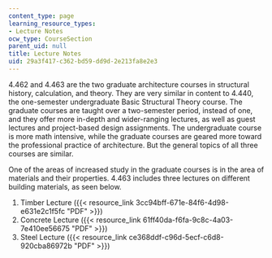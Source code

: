 ```yaml
---
content_type: page
learning_resource_types:
- Lecture Notes
ocw_type: CourseSection
parent_uid: null
title: Lecture Notes
uid: 29a3f417-c362-bd59-dd9d-2e213fa8e2e3
---
```


4.462 and 4.463 are the two graduate architecture courses in structural history, calculation, and theory. They are very similar in content to 4.440, the one-semester undergraduate Basic Structural Theory course. The graduate courses are taught over a two-semester period, instead of one, and they offer more in-depth and wider-ranging lectures, as well as guest lectures and project-based design assignments. The undergraduate course is more math intensive, while the graduate courses are geared more toward the professional practice of architecture. But the general topics of all three courses are similar.

One of the areas of increased study in the graduate courses is in the area of materials and their properties. 4.463 includes three lectures on different building materials, as seen below.

1.  Timber Lecture ({{< resource_link 3cc94bff-671e-84f6-4d98-e631e2c1f5fc "PDF" >}})
2.  Concrete Lecture ({{< resource_link 61ff40da-f6fa-9c8c-4a03-7e410ee56675 "PDF" >}})
3.  Steel Lecture ({{< resource_link ce368ddf-c96d-5ecf-c6d8-920cba86972b "PDF" >}})
